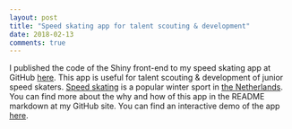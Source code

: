 ```yaml
---
layout: post
title: "Speed skating app for talent scouting & development"
date: 2018-02-13
comments: true
---
```


I published the code of the Shiny front-end to my speed skating app at GitHub [here](https://github.com/pjastam/shiny-speedskating). This app is useful for talent scouting & development of junior speed skaters. [Speed skating](https://en.wikipedia.org/wiki/Speed_skating) is a popular winter sport in [the Netherlands](https://en.wikipedia.org/wiki/Netherlands). You can find more about the why and how of this app in the README markdown at my GitHub site. You can find an interactive demo of the app [here](https://pjastam.shinyapps.io/speedskating/).
